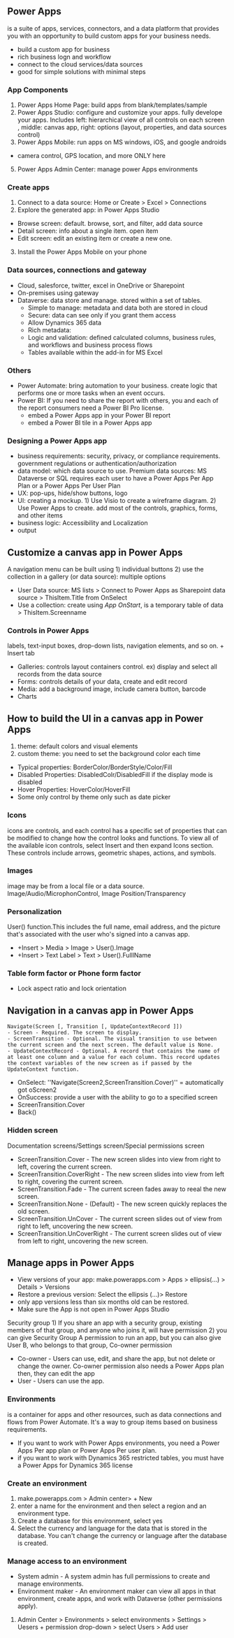 ## Power Apps
is a suite of apps, services, connectors, and a data platform that provides you with an opportunity to build custom apps for your business needs.
- build a custom app for business
- rich business logn and workflow
- connect to the cloud services/data sources 
- good for simple solutions with minimal steps 

### App Components
1. Power Apps Home Page: build apps from blank/templates/sample 
2. Power Apps Studio: configure and customize your apps. fully develope your apps. Includes left: hierarchical view of all controls on each screen , middle: canvas app, right: options (layout, properties, and data sources control)
3. Power Apps Mobile: run apps on MS windows, iOS, and google androids
 - camera control, GPS location, and more ONLY here
5. Power Apps Admin Center: manage power Apps environments 

### Create apps
1. Connect to a data source: Home or Create > Excel > Connections
2. Explore the generated app: in Power Apps Studio
  - Browse screen: default. browse, sort, and filter, add data source
  - Detail screen: info about a single item. open item
  - Edit screen: edit an existing item or create a new one.
3. Install the Power Apps Mobile on your phone 

### Data sources, connections and gateway
- Cloud, salesforce, twitter, excel in OneDrive or Sharepoint
- On-premises using gateway
- Dataverse: data store and manage. stored within a set of tables.
  - Simple to manage: metadata and data both are stored in cloud
  - Secure: data can see only if you grant them access
  - Allow Dynamics 365 data
  - Rich metadata: 
  - Logic and validation: defined calculated columns, business rules, and workflows and business process flows
  - Tables available within the add-in for MS Excel

### Others
- Power Automate: bring automation to your business. create logic that performs one or more tasks when an event occurs. 
- Power BI: If you need to share the report with others, you and each of the report consumers need a Power BI Pro license. 
  - embed a Power Apps app in your Power BI report
  - embed a Power BI tile in a Power Apps app

### Designing a Power Apps app
- business requirements: security, privacy, or compliance requirements. government regulations or authentication/authorization
- data model: which data source to use. Premium data sources: MS Dataverse or SQL requires each user to have a Power Apps Per App Plan or a Power Apps Per User Plan
- UX: pop-ups, hide/show buttons, logo
- UI: creating a mockup. 1) Use Visio to create a wireframe diagram. 2) Use Power Apps to create. add most of the controls, graphics, forms, and other items  
- business logic: Accessibility and Localization
- output

## Customize a canvas app in Power Apps
A navigation menu can be built using 1) individual buttons 2) use the collection in a gallery (or data source): multiple options
- User Data source: MS lists > Connect to Power Apps as Sharepoint data source > ThisItem.Title from OnSelect
- Use a collection: create using *App OnStart*, is a temporary table of data > ThisItem.Screenname

### Controls in Power Apps
labels, text-input boxes, drop-down lists, navigation elements, and so on. + Insert tab
- Galleries: controls layout containers control. ex) display and select all records from the data source
- Forms: controls details of your data, create and edit record
- Media: add a background image, include camera button, barcode
- Charts

## How to build the UI in a canvas app in Power Apps
1) theme: default colors and visual elements
2) custom theme: you need to set the background color each time

- Typical properties: BorderColor/BorderStyle/Color/Fill
- Disabled Properties: DisabledColr/DisabledFill if the display mode is disabled
- Hover Properties: HoverColor/HoverFill
- Some only control by theme only such as date picker

### Icons
 icons are controls, and each control has a specific set of properties that can be modified to change how the control looks and functions. To view all of the available icon controls, select Insert and then expand Icons section. These controls include arrows, geometric shapes, actions, and symbols.

### Images
image may be from a local file or a data source. 
Image/Audio/MicrophonControl, Image Position/Transparency

###  Personalization
User() function.This includes the full name, email address, and the picture that's associated with the user who's signed into a canvas app. 
- +Insert > Media > Image > User().Image
- +Insert > Text Label > Text > User().FulllName

### Table form factor or Phone form factor
- Lock aspect ratio and lock orientation

## Navigation in a canvas app in Power Apps
```
Navigate(Screen [, Transition [, UpdateContextRecord ]])
- Screen - Required. The screen to display.
- ScreenTransition - Optional. The visual transition to use between the current screen and the next screen. The default value is None.
- UpdateContextRecord - Optional. A record that contains the name of at least one column and a value for each column. This record updates the context variables of the new screen as if passed by the UpdateContext function.
```
- OnSelect: ''Navigate(Screen2,ScreenTransition.Cover)'' = automatically got oScreen2
- OnSuccess: provide a user with the ability to go to a specified screen
- ScreenTransition.Cover
- Back()


### Hidden screen
Documentation screens/Settings screen/Special permissions screen

- ScreenTransition.Cover - The new screen slides into view from right to left, covering the current screen.
- ScreenTransition.CoverRight - The new screen slides into view from left to right, covering the current screen.
- ScreenTransition.Fade - The current screen fades away to reeal the new screen.
- ScreenTransition.None - (Default) - The new screen quickly replaces the old screen.
- ScreenTransition.UnCover - The current screen slides out of view from right to left, uncovering the new screen.
- ScreenTransition.UnCoverRight - The current screen slides out of view from left to right, uncovering the new screen.

## Manage apps in Power Apps
- View versions of your app: make.powerapps.com > Apps > ellipsis(...) > Details > Versions
- Restore a previous version: Select the ellipsis (...)> Restore
- only app versions less than six months old can be restored.
- Make sure the App is not open in Power Apps Studio

Security group 1) If you share an app with a security group, existing members of that group, and anyone who joins it, will have permission 2) you can give Security Group A permission to run an app, but you can also give User B, who belongs to that group, Co-owner permission

- Co-owner - Users can use, edit, and share the app, but not delete or change the owner. Co-owner permission also needs a Power Apps plan then, they can edit the app
- User - Users can use the app.


### Environments
is a container for apps and other resources, such as data connections and flows from Power Automate. It's a way to group items based on business requirements.
- If you want to work with Power Apps environments, you need a Power Apps Per app plan or Power Apps Per user plan.
- if you want to work with Dynamics 365 restricted tables, you must have a Power Apps for Dynamics 365 license
  
### Create an environment
1. make.powerapps.com > Admin center> + New
2. enter a name for the environment and then select a region and an environment type.
3. Create a database for this environment, select yes
4. Select the currency and language for the data that is stored in the database. You can't change the currency or language after the database is created.

### Manage access to an environment
- System admin - A system admin has full permissions to create and manage environments.
- Environment maker - An environment maker can view all apps in that environment, create apps, and work with Dataverse (other permissions apply).

1. Admin Center > Environments > select environments > Settings > Uesers + permission drop-down > select Users > Add user

